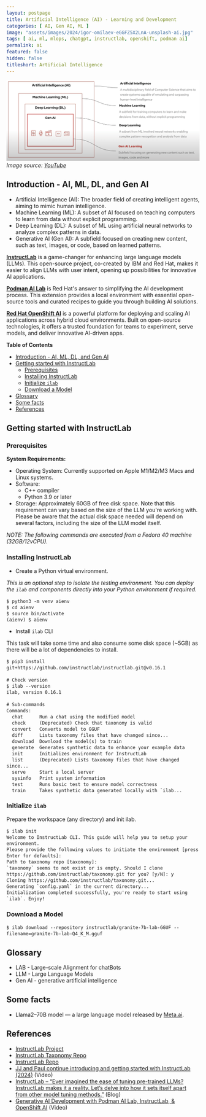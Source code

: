 ```yaml
---
layout: postpage
title: Artificial Intelligence (AI) - Learning and Development
categories: [ AI, Gen AI, ML ]
image: "assets/images/2024/igor-omilaev-eGGFZ5X2LnA-unsplash-ai.jpg"
tags: [ ai, ml, mlops, chatgpt, instructlab, openshift, podman ai]
permalink: ai
featured: false
hidden: false
titleshort: Artificial Intelligence
---
```


![AI, ML, DL and GenAI](assets/images/2024/ai-ml-dl-genai.png)
*Image source: [YouTube](https://www.youtube.com/watch?v=tZj8j3fdXy4)*

## Introduction - AI, ML, DL, and Gen AI

- Artificial Intelligence (AI): The broader field of creating intelligent agents, aiming to mimic human intelligence.
- Machine Learning (ML): A subset of AI focused on teaching computers to learn from data without explicit programming.
- Deep Learning (DL): A subset of ML using artificial neural networks to analyze complex patterns in data.
- Generative AI (Gen AI): A subfield focused on creating new content, such as text, images, or code, based on learned patterns.

**[InstructLab](https://www.redhat.com/en/topics/ai/what-is-instructlab)** is a game-changer for enhancing large language models (LLMs). This open-source project, co-created by IBM and Red Hat, makes it easier to align LLMs with user intent, opening up possibilities for innovative AI applications.

**[Podman AI Lab](https://podman-desktop.io/docs/ai-lab)** is Red Hat's answer to simplifying the AI development process. This extension provides a local environment with essential open-source tools and curated recipes to guide you through building AI solutions.

**[Red Hat OpenShift AI](https://www.redhat.com/en/technologies/cloud-computing/openshift/openshift-ai)** is a powerful platform for deploying and scaling AI applications across hybrid cloud environments. Built on open-source technologies, it offers a trusted foundation for teams to experiment, serve models, and deliver innovative AI-driven apps.

**Table of Contents**

- [Introduction - AI, ML, DL, and Gen AI](#introduction---ai-ml-dl-and-gen-ai)
- [Getting started with InstructLab](#getting-started-with-instructlab)
  - [Prerequisites](#prerequisites)
  - [Installing InstructLab](#installing-instructlab)
  - [Initialize `ilab`](#initialize-ilab)
  - [Download a Model](#download-a-model)
- [Glossary](#glossary)
- [Some facts](#some-facts)
- [References](#references)

## Getting started with InstructLab

### Prerequisites

**System Requirements:**

- Operating System: Currently supported on Apple M1/M2/M3 Macs and Linux systems.
- Software:
  - C++ compiler
  - Python 3.9 or later
- Storage: Approximately 60GB of free disk space. Note that this requirement can vary based on the size of the LLM you're working with. Please be aware that the actual disk space needed will depend on several factors, including the size of the LLM model itself.

*NOTE: The following commands are executed from a Fedora 40 machine (32GB/12vCPU).*

### Installing InstructLab

- Create a Python virtual environment.

*This is an optional step to isolate the testing environment. You can deploy the `ilab` and components directly into your Python environment if required.*

```shell
$ python3 -m venv aienv
$ cd aienv
$ source bin/activate
(aienv) $ aienv
```

- Install `ilab` CLI

This task  will take some time and also consume some disk space (~5GB) as there will be a lot of dependencies to install.

```shell
$ pip3 install git+https://github.com/instructlab/instructlab.git@v0.16.1

# Check version
$ ilab --version
ilab, version 0.16.1

# Sub-commands
Commands:
  chat      Run a chat using the modified model
  check     (Deprecated) Check that taxonomy is valid
  convert   Converts model to GGUF
  diff      Lists taxonomy files that have changed since...
  download  Download the model(s) to train
  generate  Generates synthetic data to enhance your example data
  init      Initializes environment for InstructLab
  list      (Deprecated) Lists taxonomy files that have changed since...
  serve     Start a local server
  sysinfo   Print system information
  test      Runs basic test to ensure model correctness
  train     Takes synthetic data generated locally with `ilab...
```

### Initialize `ilab`

Prepare the workspace (any directory) and init ilab.

```shell
$ ilab init
Welcome to InstructLab CLI. This guide will help you to setup your environment.
Please provide the following values to initiate the environment [press Enter for defaults]:
Path to taxonomy repo [taxonomy]:
`taxonomy` seems to not exist or is empty. Should I clone https://github.com/instructlab/taxonomy.git for you? [y/N]: y
Cloning https://github.com/instructlab/taxonomy.git...
Generating `config.yaml` in the current directory...
Initialization completed successfully, you're ready to start using `ilab`. Enjoy!
```

### Download a Model

```shell
$ ilab download --repository instructlab/granite-7b-lab-GGUF --filename=granite-7b-lab-Q4_K_M.gguf
```


## Glossary

- LAB - Large-scale Alignment for chatBots
- LLM - Large Language Models
- Gen AI - generative artificial intelligence

## Some facts

- Llama2–70B model — a large language model released by [Meta.ai](https://www.meta.ai/).

## References

- [InstructLab Project](https://github.com/instructlab)
- [InstructLab Taxonomy Repo](https://github.com/instructlab/taxonomy)
- [InstructLab Repo](https://github.com/instructlab/instructlab)
- [JJ and Paul continue introducing and getting started with InstructLab (2024)](https://www.youtube.com/watch?v=UArqlnAxNWk) (Video)
- [InstructLab – “Ever imagined the ease of tuning pre-trained LLMs? InstructLab makes it a reality. Let’s delve into how it sets itself apart from other model tuning methods.”](https://medium.com/@syeda9118/instructlab-ever-imagined-the-ease-of-tuning-pre-trained-llms-3331ccea8d88) (Blog)
- [Generative AI Development with Podman AI Lab, InstructLab, & OpenShift AI](https://www.youtube.com/watch?v=tZj8j3fdXy4) (Video)